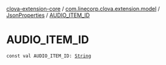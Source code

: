 [clova-extension-core](../../index.md) / [com.linecorp.clova.extension.model](../index.md) / [JsonProperties](index.md) / [AUDIO_ITEM_ID](./-a-u-d-i-o_-i-t-e-m_-i-d.md)

# AUDIO_ITEM_ID

`const val AUDIO_ITEM_ID: `[`String`](https://kotlinlang.org/api/latest/jvm/stdlib/kotlin/-string/index.html)